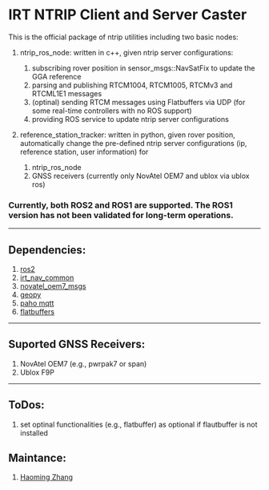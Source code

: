 # IRT NTRIP Client and Server Caster
This is the official package of ntrip utilities including two basic nodes:
1. ntrip_ros_node: written in c++, given ntrip server configurations:
  	1. subscribing rover position in sensor_msgs::NavSatFix to update the GGA reference
  	2. parsing and publishing RTCM1004, RTCM1005, RTCMv3 and RTCML1E1 messages
  	3. (optinal) sending RTCM messages using Flatbuffers via UDP (for some real-time controllers with no ROS support)
  	3. providing ROS service to update ntrip server configurations
  	
2. reference_station_tracker: written in python, given rover position, automatically change the pre-defined ntrip server configurations (ip, reference station, user information) for
	1. ntrip_ros_node
	2. GNSS receivers (currently only NovAtel OEM7 and ublox via ublox ros)
	
### Currently, both ROS2 and ROS1 are supported. The ROS1 version has not been validated for long-term operations.

---

## Dependencies:

1. [ros2](https://docs.ros.org/en/rolling/Installation.html)
2. [irt_nav_common](https://github.com/rwth-irt/irt_nav_common)
3. [novatel_oem7_msgs](https://github.com/rwth-irt/novatel_oem7_driver)
4. [geopy](https://github.com/geopy/geopy)
5. [paho mqtt](https://github.com/eclipse/paho.mqtt.python)
6. [flatbuffers](https://flatbuffers.dev/)


---

## Suported GNSS Receivers:
1. NovAtel OEM7 (e.g., pwrpak7 or span)
2. Ublox F9P 

---

## ToDos:
1. set optinal functionalities (e.g., flatbuffer) as optional if flautbuffer is not installed

## Maintance:
1. [Haoming Zhang](mailto:h.zhang@irt.rwth-aachen.de)